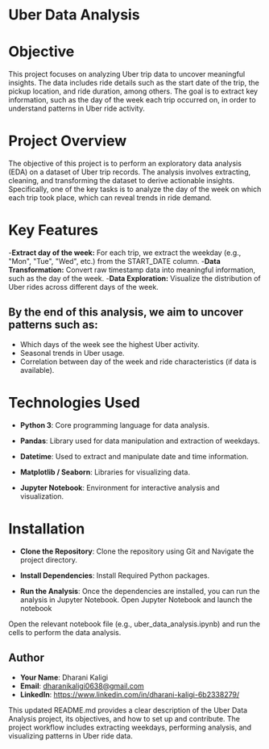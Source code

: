 # Uber Data Analysis
# Objective
This project focuses on analyzing Uber trip data to uncover meaningful insights. The data includes ride details such as the start date of the trip, the pickup location, and ride duration, among others. The goal is to extract key information, such as the day of the week each trip occurred on, in order to understand patterns in Uber ride activity.

# Project Overview
The objective of this project is to perform an exploratory data analysis (EDA) on a dataset of Uber trip records. The analysis involves extracting, cleaning, and transforming the dataset to derive actionable insights. Specifically, one of the key tasks is to analyze the day of the week on which each trip took place, which can reveal trends in ride demand.

# Key Features
-**Extract day of the week:**  For each trip, we extract the weekday (e.g., "Mon", "Tue", "Wed", etc.) from the START_DATE column.
-**Data Transformation:** Convert raw timestamp data into meaningful information, such as the day of the week.
-**Data Exploration:** Visualize the distribution of Uber rides across different days of the week.

## By the end of this analysis, we aim to uncover patterns such as:

- Which days of the week see the highest Uber activity.
- Seasonal trends in Uber usage.
- Correlation between day of the week and ride characteristics (if data is available).

# Technologies Used
- **Python 3**: Core programming language for data analysis.

- **Pandas**: Library used for data manipulation and extraction of weekdays.

- **Datetime**: Used to extract and manipulate date and time information.

- **Matplotlib / Seaborn**: Libraries for visualizing data.

- **Jupyter Notebook**: Environment for interactive analysis and visualization.

# Installation

- **Clone the Repository**: Clone the repository using Git and Navigate the project directory.

- **Install Dependencies**: Install Required Python packages.

- **Run the Analysis**: Once the dependencies are installed, you can run the analysis in Jupyter Notebook. Open Jupyter Notebook and launch the notebook

Open the relevant notebook file (e.g., uber_data_analysis.ipynb) and run the cells to perform the data analysis.

## Author

- **Your Name**: Dharani Kaligi
- **Email**: dharanikaligi0638@gmail.com
- **LinkedIn**: https://www.linkedin.com/in/dharani-kaligi-6b2338279/


This updated README.md provides a clear description of the Uber Data Analysis project, its objectives, and how to set up and contribute. The project workflow includes extracting weekdays, performing analysis, and visualizing patterns in Uber ride data.

